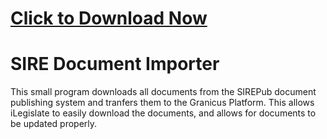 [Click to Download Now](http://cdn.granicuslabs.com/downloads/SIREDocumentImporter.zip "Download Now")
=============

SIRE Document Importer
=============

This small program downloads all documents from the SIREPub document publishing system and tranfers them to the 
Granicus Platform. This allows iLegislate to easily download the documents, and allows for documents to be
updated properly.
